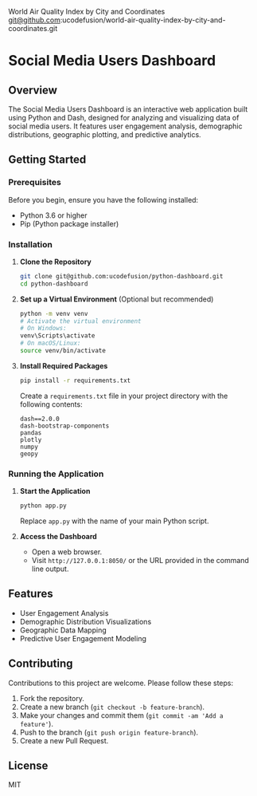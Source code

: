 World Air Quality Index by City and Coordinates
git@github.com:ucodefusion/world-air-quality-index-by-city-and-coordinates.git

# Social Media Users Dashboard

## Overview
The Social Media Users Dashboard is an interactive web application built using Python and Dash, designed for analyzing and visualizing data of social media users. It features user engagement analysis, demographic distributions, geographic plotting, and predictive analytics.

## Getting Started

### Prerequisites
Before you begin, ensure you have the following installed:
- Python 3.6 or higher
- Pip (Python package installer)

### Installation

1. **Clone the Repository**
   ```bash
   git clone git@github.com:ucodefusion/python-dashboard.git
   cd python-dashboard
   ```

2. **Set up a Virtual Environment** (Optional but recommended)
   ```bash
   python -m venv venv
   # Activate the virtual environment
   # On Windows:
   venv\Scripts\activate
   # On macOS/Linux:
   source venv/bin/activate
   ```

3. **Install Required Packages**
   ```bash
   pip install -r requirements.txt
   ```
   Create a `requirements.txt` file in your project directory with the following contents:
   ```
   dash==2.0.0
   dash-bootstrap-components
   pandas
   plotly
   numpy
   geopy
   ```

### Running the Application

1. **Start the Application**
   ```bash
   python app.py
   ```
   Replace `app.py` with the name of your main Python script.

2. **Access the Dashboard**
   - Open a web browser.
   - Visit `http://127.0.0.1:8050/` or the URL provided in the command line output.

## Features
- User Engagement Analysis
- Demographic Distribution Visualizations
- Geographic Data Mapping
- Predictive User Engagement Modeling

## Contributing
Contributions to this project are welcome. Please follow these steps:
1. Fork the repository.
2. Create a new branch (`git checkout -b feature-branch`).
3. Make your changes and commit them (`git commit -am 'Add a feature'`).
4. Push to the branch (`git push origin feature-branch`).
5. Create a new Pull Request.

## License
MIT

 

 
